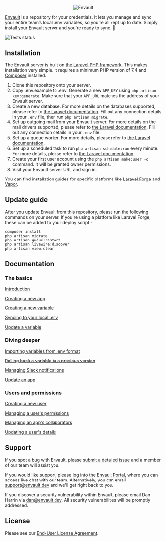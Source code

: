 <p align="center">
    <img src="https://github.com/envault/envault/blob/master/public/images/logo-black.png?raw=true" alt="Envault" />
</p>

[Envault](https://envault.dev) is a repository for your credentials. It lets you manage and sync your entire team’s local .env variables, so you’re all kept up to date. Simply install your Envault server and you're ready to sync. 🚀

![Tests status](https://github.com/envault/envault/workflows/tests/badge.svg)

## Installation

The Envault server is built on [the Laravel PHP framework](https://laravel.com). This makes installation very simple. It requires a minimum PHP version of 7.4 and [Composer](https://getcomposer.org) installed.

1) Clone this repository onto your server.
2) Copy .env.example to .env. Generate a new `APP_KEY` using `php artisan key:generate`. Make sure that your `APP_URL` matches the address of your Envault server.
3) Create a new database. For more details on the databases supported, please refer to [the Laravel documentation](https://laravel.com/docs/7.x/database#introduction). Fill out any connection details in your `.env` file, then run `php artisan migrate`.
4) Set up outgoing mail from your Envault server. For more details on the mail drivers supported, please refer to [the Laravel documentation](https://laravel.com/docs/7.x/mail#introduction). Fill out any connection details in your `.env` file.
5) Set up a queue worker. For more details, please refer to [the Laravel documentation](https://laravel.com/docs/7.x/queues#introduction).
6) Set up a scheduled task to run `php artisan schedule:run` every minute. For more details, please refer to [the Laravel documentation](https://laravel.com/docs/7.x/scheduling#introduction).
7) Create your first user account using the `php artisan make:user -o` command. It will be granted owner permissions.
8) Visit your Envault server URL and sign in.

You can find installation guides for specific platforms like [Laravel Forge](https://vimeo.com/414958726) and [Vapor](https://github.com/envault/envault/blob/master/docs/installation/vapor.md).

## Update guide

After you update Envault from this repository, please run the following commands on your server. If you're using a platform like Laravel Forge, these can be added to your deploy script -

```
composer install
php artisan migrate
php artisan queue:restart
php artisan livewire:discover
php artisan view:clear
```

## Documentation

### The basics

[Introduction](https://vimeo.com/414894566)

[Creating a new app](https://github.com/envault/envault/blob/master/docs/usage/apps/create.md)

[Creating a new variable](https://github.com/envault/envault/blob/master/docs/usage/variables/create.md)

[Syncing to your local .env](https://github.com/envault/envault/blob/master/docs/usage/apps/sync.md)

[Update a variable](https://github.com/envault/envault/blob/master/docs/usage/variables/update.md)

### Diving deeper

[Importing variables from .env format](https://github.com/envault/envault/blob/master/docs/usage/variables/import.md)

[Rolling back a variable to a previous version](https://github.com/envault/envault/blob/master/docs/usage/variables/roll-back.md)

[Managing Slack notifications](https://github.com/envault/envault/blob/master/docs/usage/apps/notifications.md)

[Update an app](https://github.com/envault/envault/blob/master/docs/usage/apps/update.md)

### Users and permissions

[Creating a new user](https://github.com/envault/envault/blob/master/docs/usage/users/create.md)

[Managing a user's permissions](https://github.com/envault/envault/blob/master/docs/usage/users/permissions.md)

[Managing an app's collaborators](https://github.com/envault/envault/blob/master/docs/usage/apps/collaborators.md)

[Updating a user's details](https://github.com/envault/envault/blob/master/docs/usage/users/update.md)

## Support

If you spot a bug with Envault, please [submit a detailed issue](https://github.com/envault/envault/issues) and a member of our team will assist you.

If you would like support, please log into the [Envault Portal](https://portal.envault.dev), where you can access live chat with our team. Alternatively, you can email [support@envault.dev](mailto:support@envault.dev) and we'll get right back to you.

If you discover a security vulnerability within Envault, please email Dan Harrin via [dan@envault.dev](mailto:dan@envault.dev). All security vulnerabilities will be promptly addressed.

## License

Please see our [End-User License Agreement](https://github.com/envault/envault/blob/master/LICENSE.md).
